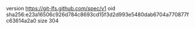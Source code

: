 version https://git-lfs.github.com/spec/v1
oid sha256:e23a16506c926d784c8693cd15f3d2d993e5480dab6704a770877fc63614a2a0
size 304
